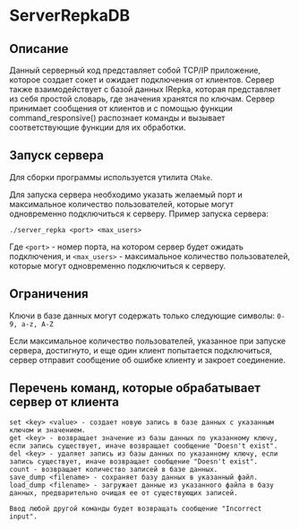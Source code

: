 # ServerRepkaDB

## Описание

Данный серверный код представляет собой TCP/IP приложение, которое создает сокет и ожидает подключения от клиентов. Сервер также взаимодействует с базой данных IRepka, которая представляет из себя простой словарь, где значения хранятся по ключам. Сервер принимает сообщения от клиентов и с помощью функции command_responsive() распознает команды и вызывает соответствующие функции для их обработки.

## Запуск сервера
Для сборки программы используется утилита `CMake`.

Для запуска сервера необходимо указать желаемый порт и максимальное количество пользователей, которые могут одновременно подключиться к серверу. Пример запуска сервера:

`./server_repka <port> <max_users>`

Где `<port>` - номер порта, на котором сервер будет ожидать подключения, и
`<max_users>` - максимальное количество пользователей, которые могут одновременно подключиться к серверу.



## Ограничения

Ключи в базе данных могут содержать только следующие символы: `0-9, a-z, A-Z`

Если максимальное количество пользователей, указанное при запуске сервера, достигнуто, и еще один клиент попытается подключиться, сервер отправит сообщение об ошибке клиенту и закроет соединение.

## Перечень команд, которые обрабатывает сервер от клиента

    set <key> <value> - создает новую запись в базе данных с указанным ключом и значением.
    get <key> - возвращает значение из базы данных по указанному ключу, если запись существует, иначе возвращает сообщение "Doesn't exist".
    del <key> - удаляет запись из базы данных по указанному ключу, если запись существует, иначе возвращает сообщение "Doesn't exist".
    count - возвращает количество записей в базе данных.
    save_dump <filename> - сохраняет базу данных в указанный файл.
    load_dump <filename> - загружает данные из указанного файла в базу данных, предварительно очищая ее от существующих записей.
    
    Ввод любой другой команды будет возвращать сообщение "Incorrect input".

